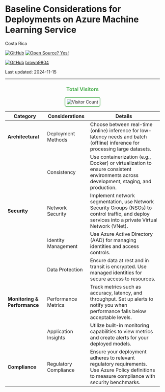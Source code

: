 # Baseline Considerations for Deployments on Azure Machine Learning Service

Costa Rica

[![GitHub](https://badgen.net/badge/icon/github?icon=github&label)](https://github.com) [![Open Source? Yes!](https://badgen.net/badge/Open%20Source%20%3F/Yes%21/blue?icon=github)](https://github.com/Naereen/badges/)

[![GitHub](https://img.shields.io/badge/--181717?logo=github&logoColor=ffffff)](https://github.com/)
[brown9804](https://github.com/brown9804)

Last updated: 2024-11-15

----------

<div align="center">
  <h3 style="color: #4CAF50;">Total Visitors</h3>
  <img src="https://profile-counter.glitch.me/brown9804/count.svg" alt="Visitor Count" style="border: 2px solid #4CAF50; border-radius: 5px; padding: 5px;"/>
</div>


| **Category**          | **Considerations**                                                                                   | **Details**                                                                                       |
|-----------------------|------------------------------------------------------------------------------------------------------|---------------------------------------------------------------------------------------------------|
| **Architectural**     | Deployment Methods                                                                                   | Choose between real-time (online) inference for low-latency needs and batch (offline) inference for processing large datasets. |
|                       | Consistency                                                                                          | Use containerization (e.g., Docker) or virtualization to ensure consistent environments across development, staging, and production. |
| **Security**          | Network Security                                                                                     | Implement network segmentation, use Network Security Groups (NSGs) to control traffic, and deploy services into a private Virtual Network (VNet). |
|                       | Identity Management                                                                                  | Use Azure Active Directory (AAD) for managing identities and access controls.                     |
|                       | Data Protection                                                                                      | Ensure data at rest and in transit is encrypted. Use managed identities for secure access to resources. |
| **Monitoring & Performance** | Performance Metrics                                                                          | Track metrics such as accuracy, latency, and throughput. Set up alerts to notify you when performance falls below acceptable levels. |
|                       | Application Insights                                                                                 | Utilize built-in monitoring capabilities to view metrics and create alerts for your deployed models. |
| **Compliance**        | Regulatory Compliance                                                                               | Ensure your deployment adheres to relevant regulatory requirements. Use Azure Policy definitions to measure compliance with security benchmarks. |
